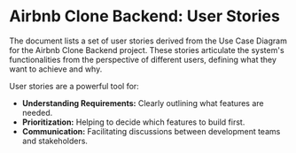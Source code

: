 # Airbnb Clone Backend: User Stories

The document lists a set of user stories derived from the Use Case Diagram for the Airbnb Clone Backend project. These stories articulate the system's functionalities from the perspective of different users, defining what they want to achieve and why.

User stories are a powerful tool for:

- **Understanding Requirements:** Clearly outlining what features are needed.
- **Prioritization:** Helping to decide which features to build first.
- **Communication:** Facilitating discussions between development teams and stakeholders.
